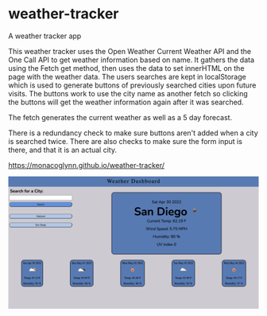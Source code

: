 # weather-tracker
A weather tracker app


This weather tracker uses the Open Weather Current Weather API and the One Call API to get weather information based on name.
It gathers the data using the Fetch get method, then uses the data to set innerHTML on the page with the weather data.
The users searches are kept in localStorage which is used to generate buttons of previously searched cities upon future visits. The buttons work to use the city name as another fetch so clicking the buttons will get the weather information again after it was searched.

The fetch generates the current weather as well as a 5 day forecast.

There is a redundancy check to make sure buttons aren't added when a city is searched twice. There are also checks to make sure the form input is there, and that it is an actual city.

https://monacoglynn.github.io/weather-tracker/

![splash-page](./assets/images/splash.png)
